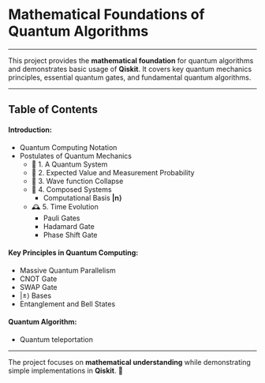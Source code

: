 # Mathematical Foundations of Quantum Algorithms  
***
This project provides the **mathematical foundation** for quantum algorithms and demonstrates basic usage of **Qiskit**. It covers key quantum mechanics principles, essential quantum gates, and fundamental quantum algorithms.  
***
## Table of Contents

#### Introduction:
- Quantum Computing Notation
- Postulates of Quantum Mechanics
    - 📜 1. A Quantum System  
    - 🔎 2. Expected Value and Measurement Probability  
    - 🌊 3. Wave function Collapse
    - 🔗 4. Composed Systems  
        - Computational Basis $\mathbf{|n\rangle}$
    - 🕰️ 5. Time Evolution
        - Pauli Gates
        - Hadamard Gate
        - Phase Shift Gate
#### Key Principles in Quantum Computing:
- Massive Quantum Parallelism
- CNOT Gate
- SWAP Gate
- $|\pm\rangle$ Bases
- Entanglement and Bell States

#### Quantum Algorithm:
- Quantum teleportation 
***
The project focuses on **mathematical understanding** while demonstrating simple implementations in **Qiskit**. 🚀  